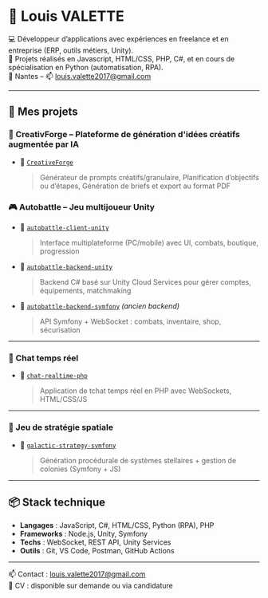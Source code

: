 # 👋 Louis VALETTE

💻 Développeur d’applications avec expériences en freelance et en entreprise (ERP, outils métiers, Unity).  
🔧 Projets réalisés en Javascript, HTML/CSS, PHP, C#, et en cours de spécialisation en Python (automatisation, RPA).  
📍 Nantes – 📫 louis.valette2017@gmail.com

---

## 🚀 Mes projets

### 🚧 CreativForge – Plateforme de génération d'idées créatifs augmentée par IA

- 🎲 [`CreativeForge`](https://github.com/ValetteL/CreativeForge)
  > Générateur de prompts créatifs/granulaire, Planification d’objectifs ou d’étapes, Génération de briefs et export au format PDF

### 🎮 Autobattle – Jeu multijoueur Unity

- 🧠 [`autobattle-client-unity`](https://github.com/ValetteL/autobattle-client-unity)  
  > Interface multiplateforme (PC/mobile) avec UI, combats, boutique, progression

- 🧩 [`autobattle-backend-unity`](https://github.com/ValetteL/autobattle-backend-unity)  
  > Backend C# basé sur Unity Cloud Services pour gérer comptes, équipements, matchmaking

- 🧰 [`autobattle-backend-symfony`](https://github.com/ValetteL/autobattle-backend-symfony) *(ancien backend)*  
  > API Symfony + WebSocket : combats, inventaire, shop, sécurisation

---

### 💬 Chat temps réel

- 📡 [`chat-realtime-php`](https://github.com/ValetteL/chat-realtime-php)  
  > Application de tchat temps réel en PHP avec WebSockets, HTML/CSS/JS

---

### 🌌 Jeu de stratégie spatiale

- 🌠 [`galactic-strategy-symfony`](https://github.com/ValetteL/galactic-strategy-symfony)  
  > Génération procédurale de systèmes stellaires + gestion de colonies (Symfony + JS)

---

## 📦 Stack technique

- **Langages** : JavaScript, C#, HTML/CSS, Python (RPA), PHP 
- **Frameworks** : Node.js, Unity, Symfony
- **Techs** : WebSocket, REST API, Unity Services  
- **Outils** : Git, VS Code, Postman, GitHub Actions

---

📫 Contact : louis.valette2017@gmail.com  
📄 CV : disponible sur demande ou via candidature

